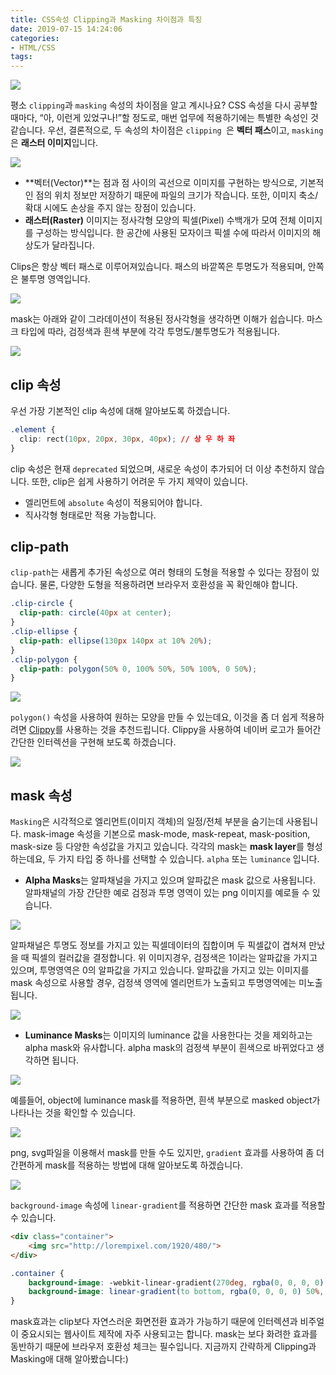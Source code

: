 ```yaml
---
title: CSS속성 Clipping과 Masking 차이점과 특징
date: 2019-07-15 14:24:06
categories:
- HTML/CSS
tags:
---
```


![](/image/css-clip-mask/0.png)

평소 `clipping`과 `masking` 속성의 차이점을 알고 계시나요? CSS 속성을 다시 공부할 때마다, “아, 이런게 있었구나!”할 정도로, 매번 업무에 적용하기에는 특별한 속성인 것 같습니다. 우선, 결론적으로, 두 속성의 차이점은 `clipping `은 **벡터 패스**이고, `masking`은 **래스터 이미지**입니다.

![](/image/css-clip-mask/1.png)

- **벡터(Vector)**는 점과 점 사이의 곡선으로 이미지를 구현하는 방식으로, 기본적인 점의 위치 정보만 저장하기 때문에 파일의 크기가 작습니다. 또한, 이미지 축소/확대 시에도 손상을 주지 않는 장점이 있습니다.
- **래스터(Raster)** 이미지는 정사각형 모양의 픽셀(Pixel) 수백개가 모여 전체 이미지를 구성하는 방식입니다. 한 공간에 사용된 모자이크 픽셀 수에 따라서 이미지의 해상도가 달라집니다.

Clips은 항상 벡터 패스로 이루어져있습니다. 패스의 바깥쪽은 투명도가 적용되며, 안쪽은 불투명 영역입니다.

![](/image/css-clip-mask/2-1.png)

mask는 아래와 같이 그라데이션이 적용된 정사각형을 생각하면 이해가 쉽습니다. 마스크 타입에 따라, 검정색과 흰색 부분에 각각 투명도/불투명도가 적용됩니다.

![](/image/css-clip-mask/2-2.png)

## clip 속성

우선 가장 기본적인 clip 속성에 대해 알아보도록 하겠습니다.

```css
.element {
  clip: rect(10px, 20px, 30px, 40px); // 상 우 하 좌
}
```

clip 속성은 현재 `deprecated` 되었으며, 새로운 속성이 추가되어 더 이상 추천하지 않습니다. 또한, clip은 쉽게 사용하기 어려운 두 가지 제약이 있습니다.

- 엘리먼트에 `absolute` 속성이 적용되어야 합니다.
- 직사각형 형태로만 적용 가능합니다.

## clip-path

`clip-path`는 새롭게 추가된 속성으로 여러 형태의 도형을 적용할 수 있다는 장점이 있습니다. 물론, 다양한 도형을 적용하려면 브라우저 호환성을 꼭 확인해야 합니다.

```css
.clip-circle {
  clip-path: circle(40px at center);
}
.clip-ellipse {
  clip-path: ellipse(130px 140px at 10% 20%);
}
.clip-polygon {
  clip-path: polygon(50% 0, 100% 50%, 50% 100%, 0 50%);
}
```

![](/image/css-clip-mask/3.png)

`polygon()` 속성을 사용하여 원하는 모양을 만들 수 있는데요, 이것을 좀 더 쉽게 적용하려면 [Clippy](https://bennettfeely.com/clippy/)를 사용하는 것을 추천드립니다. Clippy을 사용하여 네이버 로고가 들어간 간단한 인터렉션을 구현해 보도록 하겠습니다.

![](/image/css-clip-mask/4.gif)

## mask 속성
`Masking`은 시각적으로 엘리먼트(이미지 객체)의 일정/전체 부분을 숨기는데 사용됩니다. mask-image 속성을 기본으로 mask-mode, mask-repeat, mask-position, mask-size 등 다양한 속성값을 가지고 있습니다. 각각의 mask는 **mask layer**를 형성하는데요, 두 가지 타입 중 하나를 선택할 수 있습니다. `alpha` 또는 `luminance` 입니다.

- **Alpha Masks**는 알파채널을 가지고 있으며 알파값은 mask 값으로 사용됩니다. 알파채널의 가장 간단한 예로 검정과 투명 영역이 있는 png 이미지를 예로들 수 있습니다.

![](/image/css-clip-mask/5.png)

알파채널은 투명도 정보를 가지고 있는 픽셀데이터의 집합이며 두 픽셀값이 겹쳐져 만났을 때 픽셀의 컬러값을 결정합니다. 위 이미지경우, 검정색은 1이라는 알파값을 가지고 있으며, 투명영역은 0의 알파값을 가지고 있습니다. 알파값을 가지고 있는 이미지를 mask 속성으로 사용할 경우, 검정색 영역에 엘리먼트가 노출되고 투명영역에는 미노출 됩니다.

![](/image/css-clip-mask/6.png)

- **Luminance Masks**는 이미지의 luminance 값을 사용한다는 것을 제외하고는 alpha mask와 유사합니다. alpha mask의 검정색 부분이 흰색으로 바뀌었다고 생각하면 됩니다.

![](/image/css-clip-mask/7.png)

예를들어, object에 luminance mask를 적용하면, 흰색 부분으로 masked object가 나타나는 것을 확인할 수 있습니다.

![](/image/css-clip-mask/8.png)

png, svg파일을 이용해서 mask를 만들 수도 있지만, `gradient` 효과를 사용하여 좀 더 간편하게 mask를 적용하는 방법에 대해 알아보도록 하겠습니다.

![](/image/css-clip-mask/9.png)

`background-image` 속성에 `linear-gradient`를 적용하면 간단한 mask 효과를 적용할 수 있습니다.

```html
<div class="container">
	<img src="http://lorempixel.com/1920/480/">
</div>
```

```css
.container {
	background-image: -webkit-linear-gradient(270deg, rgba(0, 0, 0, 0) 50%, rgba(0, 0, 0, 1) 95% );
	background-image: linear-gradient(to bottom, rgba(0, 0, 0, 0) 50%, rgba(0, 0, 0, 1) 95% );
}
```

mask효과는 clip보다 자연스러운 화면전환 효과가 가능하기 때문에 인터렉션과 비주얼이 중요시되는 웹사이트 제작에 자주 사용되고는 합니다. mask는 보다 화려한 효과를 동반하기 때문에 브라우저 호환성 체크는 필수입니다. 지금까지 간략하게 Clipping과 Masking애 대해 알아봤습니다:)

